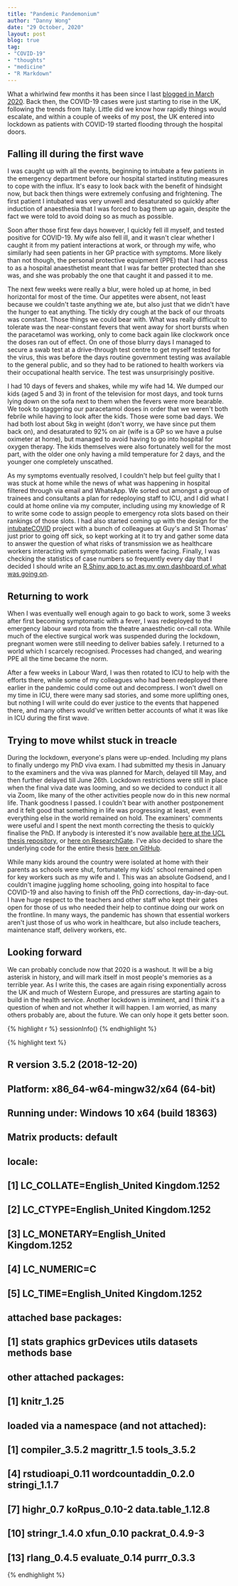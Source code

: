 ```yaml
---
title: "Pandemic Pandemonium"
author: "Danny Wong"
date: "29 October, 2020"
layout: post
blog: true
tag:
- "COVID-19"
- "thoughts"
- "medicine"
- "R Markdown"
---
```


What a whirlwind few months it has been since I last [blogged in March 2020](https://dannyjnwong.github.io/UK-COVID-19-Cases/). Back then, the COVID-19 cases were just starting to rise in the UK, following the trends from Italy. Little did we know how rapidly things would escalate, and within a couple of weeks of my post, the UK entered into lockdown as patients with COVID-19 started flooding through the hospital doors.

## Falling ill during the first wave

I was caught up with all the events, beginning to intubate a few patients in the emergency department before our hospital started instituting measures to cope with the influx. It's easy to look back with the benefit of hindsight now, but back then things were extremely confusing and frightening. The first patient I intubated was very unwell and desaturated so quickly after induction of anaesthesia that I was forced to bag them up again, despite the fact we were told to avoid doing so as much as possible. 

Soon after those first few days however, I quickly fell ill myself, and tested positive for COVID-19. My wife also fell ill, and it wasn't clear whether I caught it from my patient interactions at work, or through my wife, who similarly had seen patients in her GP practice with symptoms. More likely than not though, the personal protective equipment (PPE) that I had access to as a hospital anaesthetist meant that I was far better protected than she was, and she was probably the one that caught it and passed it to me. 

The next few weeks were really a blur, were holed up at home, in bed horizontal for most of the time. Our appetites were absent, not least because we couldn't taste anything we ate, but also just that we didn't have the hunger to eat anything. The tickly dry cough at the back of our throats was constant. Those things we could bear with. What was really difficult to tolerate was the near-constant fevers that went away for short bursts when the paracetamol was working, only to come back again like clockwork once the doses ran out of effect. On one of those blurry days I managed to secure a swab test at a drive-through test centre to get myself tested for the virus, this was before the days routine government testing was available to the general public, and so they had to be rationed to health workers via their occupational health service. The test was unsurprisingly positive.

I had 10 days of fevers and shakes, while my wife had 14. We dumped our kids (aged 5 and 3) in front of the television for most days, and took turns lying down on the sofa next to them when the fevers were more bearable. We took to staggering our paracetamol doses in order that we weren't both febrile while having to look after the kids. Those were some bad days. We had both lost about 5kg in weight (don't worry, we have since put them back on), and desaturated to 92% on air (wife is a GP so we have a pulse oximeter at home), but managed to avoid having to go into hospital for oxygen therapy. The kids themselves were also fortunately well for the most part, with the older one only having a mild temperature for 2 days, and the younger one completely unscathed.

As my symptoms eventually resolved, I couldn't help but feel guilty that I was stuck at home while the news of what was happening in hospital filtered through via email and WhatsApp. We sorted out amongst a group of trainees and consultants a plan for redeploying staff to ICU, and I did what I could at home online via my computer, including using my knowledge of R to write some code to assign people to emergency rota slots based on their rankings of those slots. I had also started coming up with the design for the [intubateCOVID](https://intubatecovid.org/) project with a bunch of colleagues at Guy's and St Thomas' just prior to going off sick, so kept working at it to try and gather some data to answer the question of what risks of transmission we as healthcare workers interacting with symptomatic patients were facing. Finally, I was checking the statistics of case numbers so frequently every day that I decided I should write an [R Shiny app to act as my own dashboard of what was going on](https://dannyjnwong.shinyapps.io/COVID/).

## Returning to work

When I was eventually well enough again to go back to work, some 3 weeks after first becoming symptomatic with a fever, I was redeployed to the emergency labour ward rota from the theatre anaesthetic on-call rota. While much of the elective surgical work was suspended during the lockdown, pregnant women were still needing to deliver babies safely. I returned to a world which I scarcely recognised. Processes had changed, and wearing PPE all the time became the norm.

After a few weeks in Labour Ward, I was then rotated to ICU to help with the efforts there, while some of my colleagues who had been redeployed there earlier in the pandemic could come out and decompress. I won't dwell on my time in ICU, there were many sad stories, and some more uplifting ones, but nothing I will write could do ever justice to the events that happened there, and many others would've written better accounts of what it was like in ICU during the first wave.

## Trying to move whilst stuck in treacle

During the lockdown, everyone's plans were up-ended. Including my plans to finally undergo my PhD viva exam. I had submitted my thesis in January to the examiners and the viva was planned for March, delayed till May, and then further delayed till June 26th. Lockdown restrictions were still in place when the final viva date was looming, and so we decided to conduct it all via Zoom, like many of the other activities people now do in this new normal life. Thank goodness I passed. I couldn't bear with another postponement and it felt good that something in life was progressing at least, even if everything else in the world remained on hold. The examiners' comments were useful and I spent the next month correcting the thesis to quickly finalise the PhD. If anybody is interested it's now available [here at the UCL thesis repository](https://discovery.ucl.ac.uk/id/eprint/10108589/), or [here on ResearchGate](https://www.researchgate.net/publication/343968739_Postoperative_critical_care_resource_availability_patient_risk_and_other_factors_influencing_referral_and_admission). I've also decided to share the underlying code for the entire thesis [here on GitHub](https://github.com/dannyjnwong/PhD_Thesis).

While many kids around the country were isolated at home with their parents as schools were shut, fortunately my kids' school remained open for key workers such as my wife and I. This was an absolute Godsend, and I couldn't imagine juggling home schooling, going into hospital to face COVID-19 and also having to finish off the PhD corrections, day-in-day-out. I have huge respect to the teachers and other staff who kept their gates open for those of us who needed their help to continue doing our work on the frontline. In many ways, the pandemic has shown that essential workers aren't just those of us who work in healthcare, but also include teachers, maintenance staff, delivery workers, etc.

## Looking forward

We can probably conclude now that 2020 is a washout. It will be a big asterisk in history, and will mark itself in most people's memories as a terrible year. As I write this, the cases are again rising exponentially across the UK and much of Western Europe, and pressures are starting again to build in the health service. Another lockdown is imminent, and I think it's a question of when and not whether it will happen. I am worried, as many others probably are, about the future. We can only hope it gets better soon.


{% highlight r %}
sessionInfo()
{% endhighlight %}



{% highlight text %}
## R version 3.5.2 (2018-12-20)
## Platform: x86_64-w64-mingw32/x64 (64-bit)
## Running under: Windows 10 x64 (build 18363)
## 
## Matrix products: default
## 
## locale:
## [1] LC_COLLATE=English_United Kingdom.1252 
## [2] LC_CTYPE=English_United Kingdom.1252   
## [3] LC_MONETARY=English_United Kingdom.1252
## [4] LC_NUMERIC=C                           
## [5] LC_TIME=English_United Kingdom.1252    
## 
## attached base packages:
## [1] stats     graphics  grDevices utils     datasets  methods   base     
## 
## other attached packages:
## [1] knitr_1.25
## 
## loaded via a namespace (and not attached):
##  [1] compiler_3.5.2       magrittr_1.5         tools_3.5.2         
##  [4] rstudioapi_0.11      wordcountaddin_0.2.0 stringi_1.1.7       
##  [7] highr_0.7            koRpus_0.10-2        data.table_1.12.8   
## [10] stringr_1.4.0        xfun_0.10            packrat_0.4.9-3     
## [13] rlang_0.4.5          evaluate_0.14        purrr_0.3.3
{% endhighlight %}
